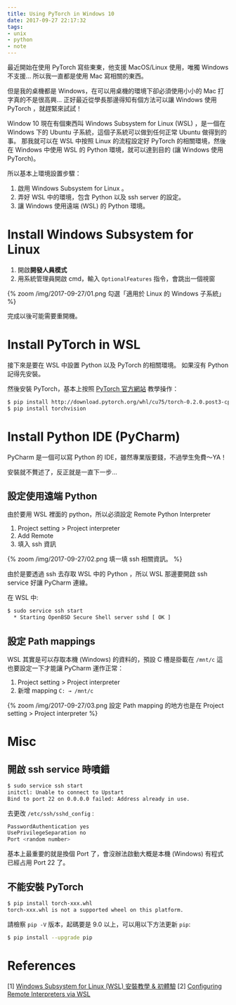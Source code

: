 ```yaml
---
title: Using PyTorch in Windows 10
date: 2017-09-27 22:17:32
tags:
- unix
- python
- note
---
```


最近開始在使用 PyTorch 寫些東東，他支援 MacOS/Linux 使用，唯獨 Windows 不支援…
所以我一直都是使用 Mac 寫相關的東西。

但是我的桌機都是 Windows，在可以用桌機的環境下卻必須使用小小的 Mac 打字真的不是很高興…
正好最近從學長那邊得知有個方法可以讓 Windows 使用 PyTorch ，就趕緊來試試！

<!-- more -->

Window 10 現在有個東西叫 Windows Subsystem for Linux (WSL) ，是一個在 Windows 下的 Ubuntu 子系統，這個子系統可以做到任何正常 Ubuntu 做得到的事。
那我就可以在 WSL 中按照 Linux 的流程設定好 PyTorch 的相關環境，然後在 Windows 中使用 WSL 的 Python 環境，就可以達到目的 (讓 Windows 使用 PyTorch)。

所以基本上環境設置步驟：

1. 啟用 Windows Subsystem for Linux 。
2. 弄好 WSL 中的環境，包含 Python 以及 ssh server 的設定。
3. 讓 Windows 使用遠端 (WSL) 的 Python 環境。

# Install Windows Subsystem for Linux

1. 開啟**開發人員模式**
2. 用系統管理員開啟 cmd，輸入 `OptionalFeatures` 指令，會跳出一個視窗

{% zoom /img/2017-09-27/01.png  勾選「適用於 Linux 的 Windows 子系統」 %}

完成以後可能需要重開機。

# Install PyTorch in WSL

接下來是要在 WSL 中設置 Python 以及 PyTorch 的相關環境。
如果沒有 Python 記得先安裝。

然後安裝 PyTorch，基本上按照 [PyTorch 官方網站](http://pytorch.org) 教學操作：

```bash
$ pip install http://download.pytorch.org/whl/cu75/torch-0.2.0.post3-cp27-cp27mu-manylinux1_x86_64.whl
$ pip install torchvision
```

# Install Python IDE (PyCharm)

PyCharm 是一個可以寫 Python 的 IDE，雖然專業版要錢，不過學生免費～YA！

安裝就不贅述了，反正就是一直下一步…

## 設定使用遠端 Python

由於要用 WSL 裡面的 python，所以必須設定 Remote Python Interpreter

1. Project setting > Project interpreter
2. Add Remote
3. 填入 ssh 資訊

{% zoom /img/2017-09-27/02.png  填一填 ssh 相關資訊。 %}

由於是要透過 ssh 去存取 WSL 中的 Python ，所以 WSL 那邊要開啟 ssh service 好讓 PyCharm 連線。

在 WSL 中:

```bash
$ sudo service ssh start
  * Starting OpenBSD Secure Shell server sshd [ OK ]
```

## 設定 Path mappings

WSL 其實是可以存取本機 (Windows) 的資料的，預設 C 槽是掛載在 `/mnt/c`
這也要設定一下才能讓 PyCharm 運作正常：

1. Project setting > Project interpreter
2. 新增 mapping `C: → /mnt/c`

{% zoom /img/2017-09-27/03.png 設定 Path mapping 的地方也是在 Project setting > Project interpreter %}

# Misc

## 開啟 ssh service 時噴錯

```bash
$ sudo service ssh start
initctl: Unable to connect to Upstart
Bind to port 22 on 0.0.0.0 failed: Address already in use.
```

去更改 `/etc/ssh/sshd_config` :

```bash
PasswordAuthentication yes
UsePrivilegeSeparation no
Port <random number>
```

基本上最重要的就是換個 Port 了，會沒辦法啟動大概是本機 (Windows) 有程式已經占用 Port 22 了。

## 不能安裝 PyTorch

```bash
$ pip install torch-xxx.whl
torch-xxx.whl is not a supported wheel on this platform.
```

請檢察 `pip -V` 版本，起碼要是 9.0 以上，可以用以下方法更新 `pip`:

```bash
$ pip install --upgrade pip
```

# References

[1] [Windows Subsystem for Linux (WSL) 安裝教學 & 初體驗](https://blog.birkhoff.me/bash_on_windows_installation/)
[2] [Configuring Remote Interpreters via WSL](https://www.jetbrains.com/help/pycharm/configuring-remote-interpreters-via-wsl.html)